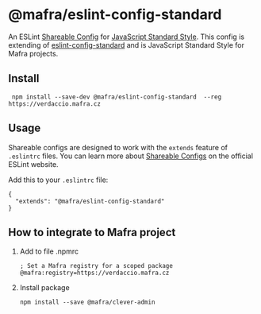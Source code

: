 # @mafra/eslint-config-standard

An ESLint [Shareable Config](https://eslint.org/docs/developer-guide/shareable-configs) for [JavaScript Standard Style](http://standardjs.com/). This config is extending of [eslint-config-standard](https://github.com/standard/eslint-config-standard) and is JavaScript Standard Style for Mafra projects.

## Install

```
 npm install --save-dev @mafra/eslint-config-standard  --reg https://verdaccio.mafra.cz
```
 
## Usage

Shareable configs are designed to work with the `extends` feature of `.eslintrc` files.
You can learn more about
[Shareable Configs](http://eslint.org/docs/developer-guide/shareable-configs) on the
official ESLint website.

Add this to your `.eslintrc` file:

```
{
  "extends": "@mafra/eslint-config-standard"
}
```

## How to integrate to Mafra project

1. Add to file .npmrc
    ```
    ; Set a Mafra registry for a scoped package
    @mafra:registry=https://verdaccio.mafra.cz
    ```
    
2. Install package 
    ```
    npm install --save @mafra/clever-admin
    ```